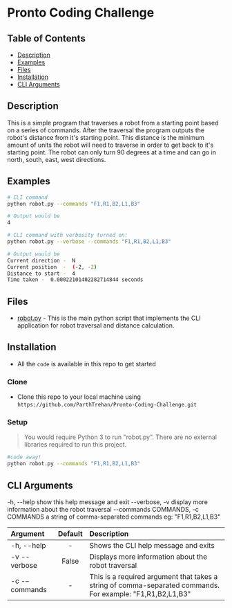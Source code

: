 # Pronto Coding Challenge

## Table of Contents

- [Description](#Description)
- [Examples](#examples)
- [Files](#files)
- [Installation](#installation)
- [CLI Arguments](#cli_arguments)

## Description

This is a simple program that traverses a robot from a starting point based on a series of commands. After the traversal the program outputs the robot's distance from it's starting point. This distance is the minimum amount of units the robot will need to traverse in order to get back to it's starting point. The robot can only turn 90 degrees at a time and can go in north, south, east, west directions.

## Examples

```bash
# CLI command
python robot.py --commands "F1,R1,B2,L1,B3"

# Output would be
4
```
```bash
# CLI command with verbosity turned on:
python robot.py --verbose --commands "F1,R1,B2,L1,B3"

# Output would be
Current direction -  N
Current position  -  (-2, -2)
Distance to start -  4
Time taken -  0.00022101402282714844 seconds
```

## Files
- [robot.py](https://github.com/ParthTrehan/Pronto-Coding-Challenge/blob/master/robot.py "robot.py") - This is the main python script that implements the CLI application for robot traversal and distance calculation.

## Installation

- All the `code` is available in this repo to get started

### Clone

- Clone this repo to your local machine using `https://github.com/ParthTrehan/Pronto-Coding-Challenge.git`

### Setup

> You would require Python 3 to run "robot.py". There are no external libraries required to run this project. 
```bash
#code away!
python robot.py --commands "F1,R1,B2,L1,B3"
```

## CLI Arguments

 -h, --help            show this help message and exit
  --verbose, -v         display more information about the robot traversal
  --commands COMMANDS, -c COMMANDS
                        a string of comma-separated commands eg:
                        "F1,R1,B2,L1,B3"

| Argument                  | Default       | Description   |	
| :------------------------ |:-------------:| :-------------|
| -h, --help       	        |	-           | Shows the CLI help message and exits
| -v  --verbose             | False         | Displays more information about the robot traversal
| -c -–commands 	        | -	            | This is a required argument that takes a string of comma-separated commands. For example: "F1,R1,B2,L1,B3"